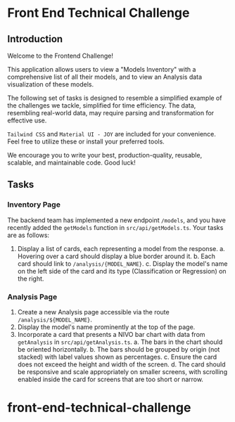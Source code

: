 # Front End Technical Challenge

## Introduction

Welcome to the Frontend Challenge!

This application allows users to view a "Models Inventory" with a comprehensive list of all their models, and to view an Analysis data visualization of these models.

The following set of tasks is designed to resemble a simplified example of the challenges we tackle, simplified for time efficiency. The data, resembling real-world data, may require parsing and transformation for effective use.

`Tailwind CSS` and `Material UI - JOY` are included for your convenience. Feel free to utilize these or install your preferred tools.

We encourage you to write your best, production-quality, reusable, scalable, and maintainable code. Good luck!

## Tasks

### Inventory Page

The backend team has implemented a new endpoint `/models`, and you have recently added the `getModels` function in `src/api/getModels.ts`. Your tasks are as follows:

1. Display a list of cards, each representing a model from the response.
   a. Hovering over a card should display a blue border around it.
   b. Each card should link to `/analysis/{MODEL_NAME}`.
   c. Display the model's name on the left side of the card and its type (Classification or Regression) on the right.

### Analysis Page

1. Create a new Analysis page accessible via the route `/analysis/${MODEL_NAME}`.
2. Display the model's name prominently at the top of the page.
3. Incorporate a card that presents a NIVO bar chart with data from `getAnalysis` in `src/api/getAnalysis.ts`.
   a. The bars in the chart should be oriented horizontally.
   b. The bars should be grouped by origin (not stacked) with label values shown as percentages.
   c. Ensure the card does not exceed the height and width of the screen.
   d. The card should be responsive and scale appropriately on smaller screens, with scrolling enabled inside the card for screens that are too short or narrow.
# front-end-technical-challenge

<!-- q's -->
<!-- in the pathway in main.tsx where is the :modelName being called from - and syntax : more notably -->
<!-- whats the best location to do the transform data (getAanalysis or Analysis.tsx) -->
<!-- explain "card" for the barchart -->
<!-- // 1. what value should i pass through to the keys{[]} 
// in ResponsiveBar2 explanation of how to transform the data to BarDatum-it wants item and index but our data doesnt have that sort of key:value pair 
// 3. where to map over analysisresponse? leave getAnalysis alone and add functionality to analysis or do it in getAnalysis
// 4. look at mockedData and Nivo. display the barchart like Wdiths and heuights to be hamburgers etc and then each has a whole value and a specific modal -->



<!-- step one 
display name and classification in top left/right of card with space
step two -->



